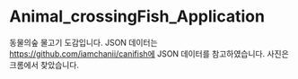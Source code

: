 # Animal_crossingFish_Application

동물의숲 물고기 도감입니다.
JSON 데이터는 https://github.com/iamchanii/canifish에 JSON 데이터를 참고하였습니다.
사진은 크롬에서 찾았습니다.